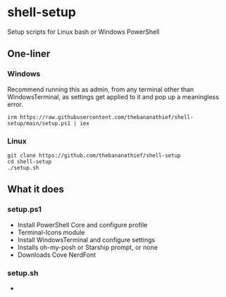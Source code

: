 # shell-setup
Setup scripts for Linux bash or Windows PowerShell

## One-liner
### Windows
Recommend running this as admin, from any terminal other than WindowsTerminal, as settings get applied to it and pop up a meaningless error.
```
irm https://raw.githubusercontent.com/thebananathief/shell-setup/main/setup.ps1 | iex
```

### Linux
```
git clone https://github.com/thebananathief/shell-setup
cd shell-setup
./setup.sh
```

## What it does
### setup.ps1
- Install PowerShell Core and configure profile
- Terminal-Icons module
- Install WindowsTerminal and configure settings
- Installs oh-my-posh or Starship prompt, or none
- Downloads Cove NerdFont

### setup.sh
- 